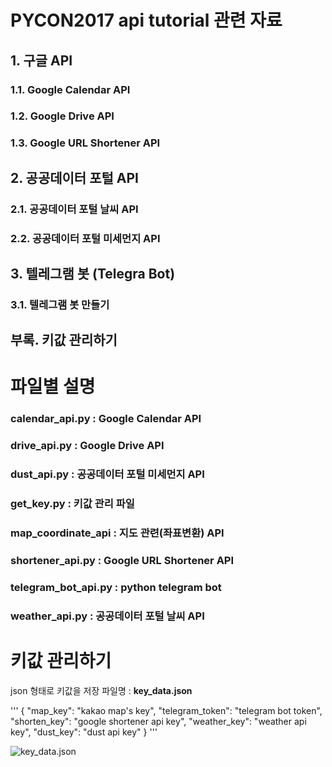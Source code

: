 PYCON2017 api tutorial 관련 자료
=======================

## 1. 구글 API
### 1.1. Google Calendar API
### 1.2. Google Drive API
### 1.3. Google URL Shortener API

## 2. 공공데이터 포털 API
### 2.1. 공공데이터 포털 날씨 API
### 2.2. 공공데이터 포털 미세먼지 API

## 3. 텔레그램 봇 (Telegra Bot)
### 3.1. 텔레그램 봇 만들기

## 부록. 키값 관리하기


# 파일별 설명
### calendar_api.py     : Google Calendar API
### drive_api.py        : Google Drive API
### dust_api.py         : 공공데이터 포털 미세먼지 API
### get_key.py          : 키값 관리 파일
### map_coordinate_api  : 지도 관련(좌표변환) API
### shortener_api.py    : Google URL Shortener API
### telegram_bot_api.py : python telegram bot
### weather_api.py      : 공공데이터 포털 날씨 API


# 키값 관리하기
json 형태로 키값을 저장
파일명 : **key_data.json**

'''
{
	"map_key": "kakao map's key",
	"telegram_token": "telegram bot token",
	"shorten_key": "google shortener api key",
	"weather_key": "weather api key",
	"dust_key": "dust api key"
}
'''

![key_data.json](goo.gl/K91jBr)